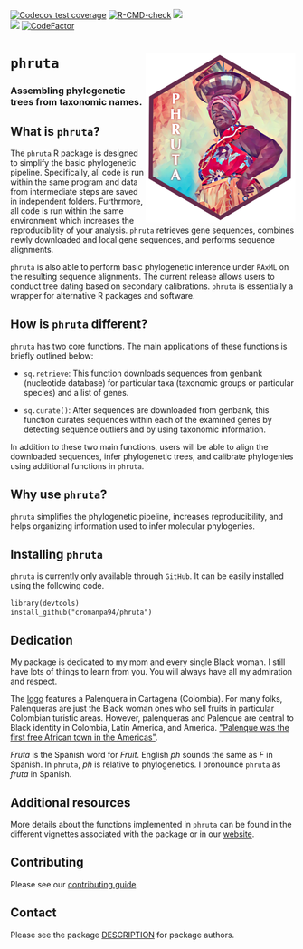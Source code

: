   <!-- badges: start -->
  [![Codecov test coverage](https://codecov.io/gh/cromanpa94/phruta/branch/main/graph/badge.svg)](https://codecov.io/gh/cromanpa94/phruta?branch=main)
  [![R-CMD-check](https://github.com/cromanpa94/phruta/workflows/R-CMD-check/badge.svg)](https://github.com/cromanpa94/phruta/actions)
  [![](https://img.shields.io/badge/lifecycle-maturing-blue.svg)](https://lifecycle.r-lib.org/articles/stages.html#maturing)  
  [![](https://img.shields.io/github/languages/code-size/cromanpa94/phruta.svg)](https://github.com/cromanpa94/phruta)
  [![CodeFactor](https://www.codefactor.io/repository/github/cromanpa94/phruta/badge)](https://www.codefactor.io/repository/github/cromanpa94/phruta)  <!-- badges: end -->

# `phruta` <a href='https://cromanpa94.github.io/phruta'><img src='man/figures/logo.png' align="right" height="300" /></a>

### Assembling phylogenetic trees from taxonomic names.

## What is `phruta`?

The `phruta` R package is designed to simplify the basic phylogenetic pipeline. Specifically, all code is run within the same program and data from intermediate steps are saved in independent folders. Furthrmore, all code is run within the same environment which increases the reproducibility of your analysis. `phruta` retrieves gene sequences, combines newly downloaded and local gene sequences, and performs sequence alignments. 

`phruta` is also able to perform basic phylogenetic inference under `RAxML` on the resulting sequence alignments. The current release allows users to conduct tree dating based on secondary calibrations. `phruta` is essentially a wrapper for alternative R packages and software.


## How is `phruta` different?

`phruta` has two core functions. The main applications of these functions is briefly outlined below:

- `sq.retrieve`: This function downloads sequences from genbank (nucleotide database) for particular taxa (taxonomic groups or particular species) and a list of genes. 

- `sq.curate()`: After sequences are downloaded from genbank, this function curates sequences within each of the examined genes by detecting sequence outliers and by using taxonomic information. 

In addition to these two main functions, users will be able to align the downloaded sequences, infer phylogenetic trees, and calibrate phylogenies using additional functions in `phruta`.


## Why use `phruta`?

`phruta` simplifies the phylogenetic pipeline, increases reproducibility, and helps organizing information used to infer molecular phylogenies.


## Installing `phruta`

`phruta` is currently only available through `GitHub`. It can be easily installed using the following code.

```
library(devtools) 
install_github("cromanpa94/phruta")
```

## Dedication
My package is dedicated to my mom and every single Black woman. I still have lots of things to learn from you. You will always have all my admiration and respect.

The [logo](https://www.flickr.com/photos/gufomusike/3462117620/in/photolist-6NFiPi-xoLbca-FtC6yJ-4nk6wS-x2AZV-b3MUv8-e2B7qj-4uCwwa-e3PJxi-2ePGmUM-b2wBVi-obHf1x-5iP26P-4juoE6-z881E-z88t3-9GmTbQ-dGvrFe-22APdBs-p2t5Zv-8DWQw8-6fAJ2G-7jQhu2-7LEkkL-7vBdyF-jTdXSR-kcntD1-aWGfnx-bk59CK-5JfhKt-6gWfX7-reVehy-bjk7Ki-2xnGjv-dLJbq9-e3VjY3-ugz6U-FGVagm-iqVRuD-YE5pLe-2kPkt84-2kHhswd) features a Palenquera in Cartagena (Colombia). For many folks, Palenqueras are just the Black woman ones who sell fruits in particular Colombian turistic areas. However, palenqueras and Palenque are central to Black identity in Colombia, Latin America, and America. ["Palenque was the first free African town in the Americas"](https://en.wikipedia.org/wiki/San_Basilio_de_Palenque).

_Fruta_ is the Spanish word for _Fruit_. English _ph_ sounds the same as _F_ in Spanish. In `phruta`, _ph_ is relative to phylogenetics. I pronounce `phruta` as _fruta_ in Spanish.

## Additional resources

More details about the functions implemented in `phruta` can be found in the different vignettes associated with the package or in our [website](https://cromanpa94.github.io/phruta/).

## Contributing

Please see our [contributing guide](CONTRIBUTING).

## Contact

Please see the package [DESCRIPTION](DESCRIPTION) for package authors.


